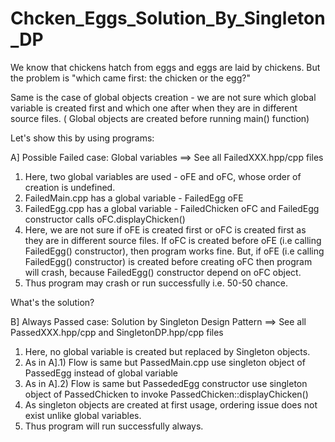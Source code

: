 # Chcken_Eggs_Solution_By_Singleton_DP

We know that chickens hatch from eggs and eggs are laid by chickens.
But the problem is "which came first: the chicken or the egg?"

Same is the case of global objects creation - we are not sure which global variable is created first and which one after
when they are in different source files. 
( Global objects are created before running main() function)

Let's show this by using programs:

A] Possible Failed case: Global variables ==> See all FailedXXX.hpp/cpp files

 1) Here, two global variables are used - oFE and oFC, whose order of creation is undefined.
 2) FailedMain.cpp has a global variable - FailedEgg oFE
 3) FailedEgg.cpp has a global variable  - FailedChicken oFC and FailedEgg constructor calls oFC.displayChicken()
 4) Here, we are not sure if oFE is created first or oFC is created first as they are in different source files.
    If oFC is created before oFE (i.e calling FailedEgg() constructor), then program works fine.
    But, if oFE (i.e calling FailedEgg() constructor) is created before creating oFC then program will crash, 
    because FailedEgg() constructor depend on oFC object.
 5) Thus program may crash or run successfully i.e. 50-50 chance.


What's the solution? 
   
B] Always Passed case: Solution by Singleton Design Pattern ==> See all PassedXXX.hpp/cpp and SingletonDP.hpp/cpp files

  1) Here, no global variable is created but replaced by Singleton objects.
  2) As in A].1) Flow is same but PassedMain.cpp use singleton object of PassedEgg instead of global variable
  3) As in A].2) Flow is same but PassededEgg constructor use singleton object of PassedChicken to invoke PassedChicken::displayChicken()
  4) As singleton objects are created at first usage, ordering issue does not exist unlike global variables.
  5) Thus program will run successfully always.   
